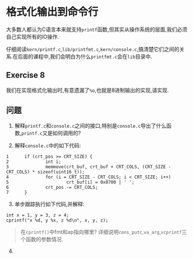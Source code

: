 # 格式化输出到命令行
大多数人都认为C语言本来就支持`printf`函数,但其实从操作系统的层面,我们必须自己实现所有的IO操作.

仔细阅读`kern/printf.c`,`lib/printfmt.c`,`kern/console.c`,搞清楚它们之间的关系.在后面的课程中,我们会明白为什么`printfmt.c`会在`lib`目录中.

## Exercise 8
我们在实现格式化输出时,有意遗漏了`%o`,也就是8进制输出的实现,请实现.

## 问题
1. 解释`printf.c`和`console.c`之间的接口,特别是`console.c`导出了什么函数,`printf.c`又是如何调用的?

2. 解释`console.c`中的如下代码:
```
1      if (crt_pos >= CRT_SIZE) {
2              int i;
3              memmove(crt_buf, crt_buf + CRT_COLS, (CRT_SIZE - CRT_COLS) * sizeof(uint16_t));
4              for (i = CRT_SIZE - CRT_COLS; i < CRT_SIZE; i++)
5                      crt_buf[i] = 0x0700 | ' ';
6              crt_pos -= CRT_COLS;
7      }
```

3. 单步跟踪执行如下代码,并解释:
```
int x = 1, y = 3, z = 4;
cprintf("x %d, y %x, z %d\n", x, y, z);
```
> 在`cprintf()`中fmt和ap指向哪里?
> 详细说明`cons_putc`,`va_arg`,`vcprintf`三个函数的参数情况.


4.  
